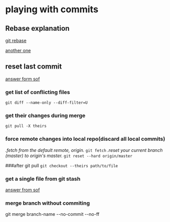 

# playing with commits

## Rebase explanation

[git rebase](http://gitready.com/advanced/2009/02/10/squashing-commits-with-rebase.html)

[another one](https://www.atlassian.com/git/tutorials/merging-vs-rebasing)

## reset last commit 

[answer form sof](https://stackoverflow.com/questions/927358/how-to-undo-the-last-commits-in-git)


### get list of conflicting files
`git diff --name-only --diff-filter=U`

### get their changes during merge
 `git pull -X theirs`

### force remote changes into local repo(discard all local commits)
 _.fetch from the default remote, origin._
	`git fetch`
 _.reset your current branch (master) to origin's master._
         `git reset --hard origin/master`

###after git pull 
`git checkout --theirs path/to/file`

### get a single file from git stash

[answer from sof](https://stackoverflow.com/questions/1105253/how-would-i-extract-a-single-file-or-changes-to-a-file-from-a-git-stash)

### merge branch without commiting
git merge branch-name --no-commit --no-ff

